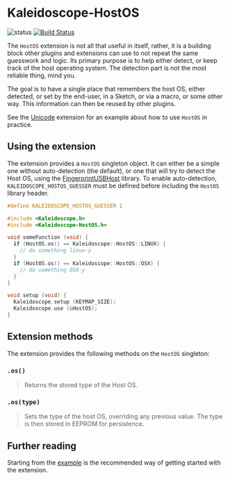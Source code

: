 # Kaleidoscope-HostOS

![status][st:broken] [![Build Status][travis:image]][travis:status]

 [travis:image]: https://travis-ci.org/keyboardio/Kaleidoscope-HostOS.svg?branch=master
 [travis:status]: https://travis-ci.org/keyboardio/Kaleidoscope-HostOS

 [st:stable]: https://img.shields.io/badge/stable-✔-black.png?style=flat&colorA=44cc11&colorB=494e52
 [st:broken]: https://img.shields.io/badge/broken-X-black.png?style=flat&colorA=e05d44&colorB=494e52
 [st:experimental]: https://img.shields.io/badge/experimental----black.png?style=flat&colorA=dfb317&colorB=494e52

The `HostOS` extension is not all that useful in itself, rather, it is a
building block other plugins and extensions can use to not repeat the same
guesswork and logic. Its primary purpose is to help either detect, or keep track
of the host operating system. The detection part is not the most reliable thing,
mind you.

The goal is to have a single place that remembers the host OS, either detected,
or set by the end-user, in a Sketch, or via a macro, or some other way. This
information can then be reused by other plugins.

See the [Unicode][plugin:unicode] extension for an example about how to use
`HostOS` in practice.

 [plugin:unicode]: https://github.com/keyboardio/Kaleidoscope-Unicode

## Using the extension

The extension provides a `HostOS` singleton object. It can either be a simple
one without auto-detection (the default), or one that will try to detect the
Host OS, using the [FingerprintUSBHost][fprdetect] library. To enable
auto-detection, `KALEIDOSCOPE_HOSTOS_GUESSER` must be defined before including
the `HostOS` library header.

 [fprdetect]: https://github.com/keyboardio/FingerprintUSBHost

```c++
#define KALEIDOSCOPE_HOSTOS_GUESSER 1

#include <Kaleidoscope.h>
#include <Kaleidoscope-HostOS.h>

void someFunction (void) {
  if (HostOS.os() == Kaleidoscope::HostOS::LINUX) {
    // do something linux-y
  }
  if (HostOS.os() == Kaleidoscope::HostOS::OSX) {
    // do something OSX-y
  }
}

void setup (void) {
  Kaleidoscope.setup (KEYMAP_SIZE);
  Kaleidoscope.use (&HostOS);
}
```

## Extension methods

The extension provides the following methods on the `HostOS` singleton:

### `.os()`

> Returns the stored type of the Host OS.

### `.os(type)`

> Sets the type of the host OS, overriding any previous value. The type is then
> stored in EEPROM for persistence.

## Further reading

Starting from the [example][plugin:example] is the recommended way of getting
started with the extension.

 [plugin:example]: https://github.com/keyboardio/Kaleidoscope-HostOS/blob/master/examples/HostOS/HostOS.ino
